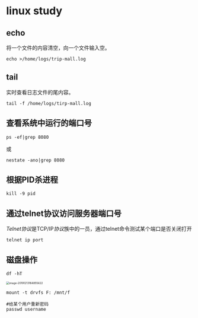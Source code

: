 # linux study

## echo

将一个文件的内容清空，向一个文件输入空。

```shell
echo >/home/logs/trip-mall.log
```

## tail

实时查看日志文件的尾内容。

```shell
tail -f /home/logs/tirp-mall.log
```

## 查看系统中运行的端口号

```shell
ps -ef|grep 8080
```

或

```shell
nestate -ano|grep 8080
```

## 根据PID杀进程

```shell
kill -9 pid
```

## 通过telnet协议访问服务器端口号

*Telnet协议*是TCP/IP*协议*族中的一员，通过telnet命令测试某个端口是否关闭打开

```shell
telnet ip port
```

## 磁盘操作

```
df -hT
```

<img src="C:\Users\86173\AppData\Roaming\Typora\typora-user-images\image-20191213164855422.png" alt="image-20191213164855422" style="zoom: 50%;" />

```shell
mount -t drvfs F: /mnt/f
```

```shell
#给某个用户重新密码
passwd username
```

